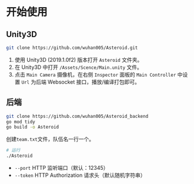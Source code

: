 # 开始使用
## Unity3D
```bash
git clone https://github.com/wuhan005/Asteroid.git
```
1. 使用 Unity3D (2019.1.0f2) 版本打开 `Asteroid` 文件夹。
2. 在 Unity3D 中打开 `/Assets/Scence/Main.unity` 文件。
3. 点击 `Main Camera` 摄像机，在右侧 `Inspector` 面板的 `Main Controller` 中设置 `Url` 为后端 Websocket 接口，播放/编译打包即可。

## 后端
```bash
git clone https://github.com/wuhan005/Asteroid_backend
go mod tidy
go build -o Asteroid
```

创建`team.txt`文件，队伍名一行一个。


```bash
# 运行
./Asteroid
```
* `--port` HTTP 监听端口（默认：12345）
* `--token` HTTP Authorization 请求头（默认随机字符串）